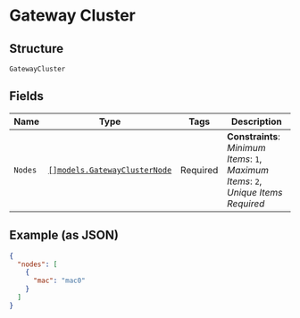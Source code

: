 
# Gateway Cluster

## Structure

`GatewayCluster`

## Fields

| Name | Type | Tags | Description |
|  --- | --- | --- | --- |
| `Nodes` | [`[]models.GatewayClusterNode`](../../doc/models/gateway-cluster-node.md) | Required | **Constraints**: *Minimum Items*: `1`, *Maximum Items*: `2`, *Unique Items Required* |

## Example (as JSON)

```json
{
  "nodes": [
    {
      "mac": "mac0"
    }
  ]
}
```

